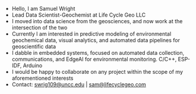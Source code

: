 - Hello, I am Samuel Wright
- Lead Data Scientist-Geochemist at Life Cycle Geo LLC
- I moved into data science from the geosciences, and now work at the intersection of the two
- Currently I am interested in predictive modeling of environmental geochemical data, visual analytics, and automated data pipelines for geoscientific data
- I dabble in embedded systems, focused on automated data collection, communications, and EdgeAI for environmental monitoring. C/C++, ESP-IDF, Arduino
- I would be happy to collaborate on any project within the scope of my aforementioned interests
- Contact: swrig109@uncc.edu | sam@lifecyclegeo.com

<!---
sjwright90/sjwright90 is a ✨ special ✨ repository because its `README.md` (this file) appears on your GitHub profile.
You can click the Preview link to take a look at your changes.
--->
